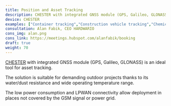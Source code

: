 ```yaml
---
title: Position and Asset Tracking
description: CHESTER with integrated GNSS module (GPS, Galileo, GLONASS) is an ideal tool for asset tracking in logistics, agriculture, or industry.
device: CHESTER
examples: ["Container tracking","Construction vehicle tracking","Chemical toilets tracking","Large object tracking in outdoor areas"]
consultation: Alan Fabik, CEO HARDWARIO
cons_img: alan.png
cons_link: https://meetings.hubspot.com/alanfabik/booking
draft: true
weight: 70
---
```


[CHESTER](/en/chester/) with integrated GNSS module (GPS, Galileo, GLONASS) is an ideal tool for asset tracking.

The solution is suitable for demanding outdoor projects thanks to its water/dust resistance and wide operating temperature range.

The low power consumption and LPWAN connectivity allow deployment in places not covered by the GSM signal or power grid.
